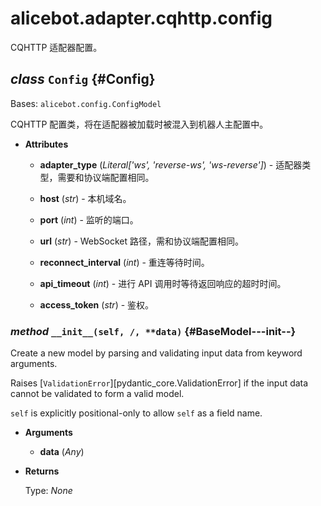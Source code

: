# alicebot.adapter.cqhttp.config

CQHTTP 适配器配置。

## _class_ `Config` {#Config}

Bases: `alicebot.config.ConfigModel`

CQHTTP 配置类，将在适配器被加载时被混入到机器人主配置中。

- **Attributes**

  - **adapter\_type** (_Literal\['ws', 'reverse-ws', 'ws-reverse'\]_) - 适配器类型，需要和协议端配置相同。

  - **host** (_str_) - 本机域名。

  - **port** (_int_) - 监听的端口。

  - **url** (_str_) - WebSocket 路径，需和协议端配置相同。

  - **reconnect\_interval** (_int_) - 重连等待时间。

  - **api\_timeout** (_int_) - 进行 API 调用时等待返回响应的超时时间。

  - **access\_token** (_str_) - 鉴权。

### _method_ `__init__(self, /, **data)` {#BaseModel---init--}

Create a new model by parsing and validating input data from keyword arguments.

Raises [`ValidationError`][pydantic_core.ValidationError] if the input data cannot be
validated to form a valid model.

`self` is explicitly positional-only to allow `self` as a field name.

- **Arguments**

  - **data** (_Any_)

- **Returns**

  Type: _None_
